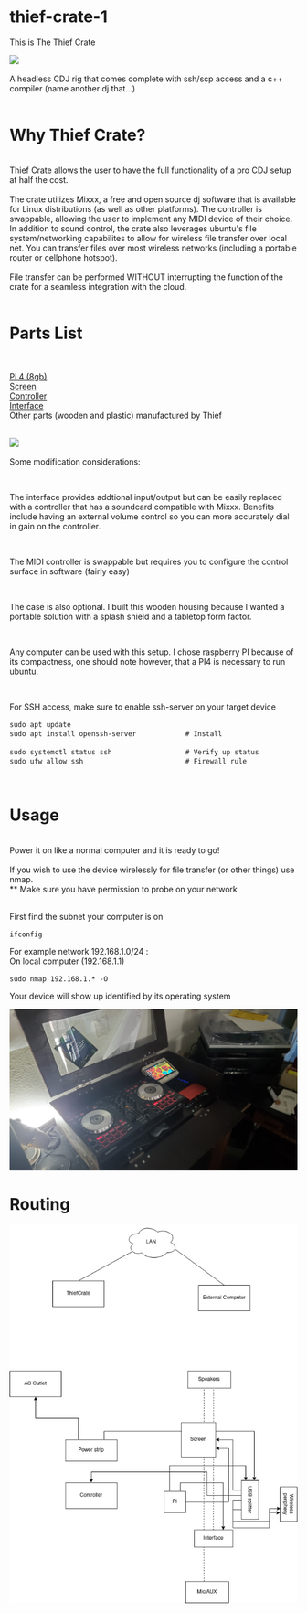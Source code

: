 # thief-crate-1


This is The Thief Crate
<br />
 
<img src="https://github.com/gnikxela0328/thief-crate-1/blob/main/img/20211106_143502.jpg" />
<br />

A headless CDJ rig that comes complete with ssh/scp access and a c++ compiler (name another dj that...)
<br /><br />

# Why Thief Crate?
<br />
Thief Crate allows the user to have the full functionality of a pro CDJ setup at half the cost. 
<br /><br />
The crate utilizes Mixxx, a free and open source dj software that is available for Linux distributions (as well as other platforms). The controller is swappable, allowing the user to implement any MIDI device of their choice. In addition to sound control, the crate also leverages ubuntu's file system/networking capabilites to allow for wireless file transfer over local net. You can transfer files over most wireless networks (including a portable router or cellphone hotspot). 
<br />
<br />
File transfer can be performed WITHOUT interrupting the function of the crate for a seamless integration with the cloud.
<br />
<br />

# Parts List

<br />

<a href="https://www.raspberrypi.com/products/raspberry-pi-4-model-b/"> Pi 4 (8gb) </a>
<br />
<a href="https://amzn.to/3k8K5iM" > Screen </a>
<br />
<a href="https://www.sweetwater.com/store/detail/DDJSB3--pioneer-dj-ddj-sb3-4-deck-serato-dj-controller"> Controller </a>
<br />
<a href="https://www.sweetwater.com/store/detail/ScarSG3--focusrite-scarlett-solo-3rd-gen-usb-audio-interface"> Interface </a>
<br />
Other parts (wooden and plastic) manufactured by Thief
<br />
<br />

<img src="https://github.com/gnikxela0328/thief-crate-1/blob/main/img/20211106_143546.jpg" />

<br />

Some modification considerations:

<br />

The interface provides addtional input/output but can be easily replaced with a controller that has a soundcard compatible with Mixxx. Benefits include having an external volume control so you can more accurately dial in gain on the controller. 

<br />

The MIDI controller is swappable but requires you to configure the control surface in software (fairly easy)

<br /> 

The case is also optional. I built this wooden housing because I wanted a portable solution with a splash shield and a tabletop form factor.

<br /> 

Any computer can be used with this setup. I chose raspberry PI because of its compactness, one should note however, that a PI4 is necessary to run ubuntu.

<br />

For SSH access, make sure to enable ssh-server on your target device
```
sudo apt update
sudo apt install openssh-server            # Install

sudo systemctl status ssh                  # Verify up status
sudo ufw allow ssh                         # Firewall rule
```
<br />

# Usage
<br />
Power it on like a normal computer and it is ready to go! 
<br />
<br />
If you wish to use the device wirelessly for file transfer (or other things) use nmap.

<br />
** Make sure you have permission to probe on your network 

<br />
<br />

First find the subnet your computer is on
```
ifconfig
```
For example network 192.168.1.0/24 :
<br />
On local computer (192.168.1.1)
```
sudo nmap 192.168.1.* -O
```
Your device will show up identified by its operating system


<img src="https://github.com/gnikxela0328/thief-crate-1/blob/main/img/20211106_144128.jpg" />

# Routing

<img src="https://github.com/gnikxela0328/thief-crate-1/blob/main/img/Untitled%20Diagram.drawio.jpg" />
